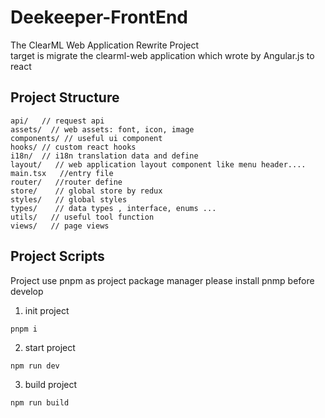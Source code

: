 # Deekeeper-FrontEnd
The ClearML Web Application Rewrite Project \
target is migrate the clearml-web application which wrote by Angular.js to react 
## Project Structure
```text
api/   // request api
assets/  // web assets: font, icon, image
components/ // useful ui component 
hooks/ // custom react hooks
i18n/  // i18n translation data and define
layout/   // web application layout component like menu header....
main.tsx   //entry file
router/   //router define
store/    // global store by redux
styles/   // global styles
types/    // data types , interface, enums ...
utils/   // useful tool function
views/   // page views 
```
## Project Scripts
Project use pnpm as project package manager please install pnmp before develop
1. init project
```text
pnpm i
```
2. start project
```text
npm run dev
```
3. build project
```text
npm run build
```